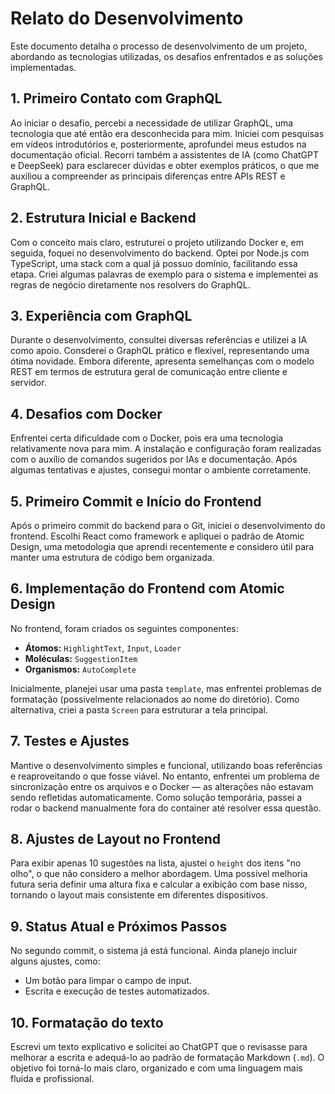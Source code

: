 # Relato do Desenvolvimento

Este documento detalha o processo de desenvolvimento de um projeto, abordando as tecnologias utilizadas, os desafios enfrentados e as soluções implementadas.

## 1. Primeiro Contato com GraphQL

Ao iniciar o desafio, percebi a necessidade de utilizar GraphQL, uma tecnologia que até então era desconhecida para mim. Iniciei com pesquisas em vídeos introdutórios e, posteriormente, aprofundei meus estudos na documentação oficial. Recorri também a assistentes de IA (como ChatGPT e DeepSeek) para esclarecer dúvidas e obter exemplos práticos, o que me auxiliou a compreender as principais diferenças entre APIs REST e GraphQL.

## 2. Estrutura Inicial e Backend

Com o conceito mais claro, estruturei o projeto utilizando Docker e, em seguida, foquei no desenvolvimento do backend. Optei por Node.js com TypeScript, uma stack com a qual já possuo domínio, facilitando essa etapa. Criei algumas palavras de exemplo para o sistema e implementei as regras de negócio diretamente nos resolvers do GraphQL.

## 3. Experiência com GraphQL

Durante o desenvolvimento, consultei diversas referências e utilizei a IA como apoio. Consderei o GraphQL prático e flexível, representando uma ótima novidade. Embora diferente, apresenta semelhanças com o modelo REST em termos de estrutura geral de comunicação entre cliente e servidor.

## 4. Desafios com Docker

Enfrentei certa dificuldade com o Docker, pois era uma tecnologia relativamente nova para mim. A instalação e configuração foram realizadas com o auxílio de comandos sugeridos por IAs e documentação. Após algumas tentativas e ajustes, consegui montar o ambiente corretamente.

## 5. Primeiro Commit e Início do Frontend

Após o primeiro commit do backend para o Git, iniciei o desenvolvimento do frontend. Escolhi React como framework e apliquei o padrão de Atomic Design, uma metodologia que aprendi recentemente e considero útil para manter uma estrutura de código bem organizada.

## 6. Implementação do Frontend com Atomic Design

No frontend, foram criados os seguintes componentes:

*   **Átomos:** `HighlightText`, `Input`, `Loader`
*   **Moléculas:** `SuggestionItem`
*   **Organismos:** `AutoComplete`

Inicialmente, planejei usar uma pasta `template`, mas enfrentei problemas de formatação (possivelmente relacionados ao nome do diretório). Como alternativa, criei a pasta `Screen` para estruturar a tela principal.

## 7. Testes e Ajustes

Mantive o desenvolvimento simples e funcional, utilizando boas referências e reaproveitando o que fosse viável. No entanto, enfrentei um problema de sincronização entre os arquivos e o Docker — as alterações não estavam sendo refletidas automaticamente. Como solução temporária, passei a rodar o backend manualmente fora do container até resolver essa questão.

## 8. Ajustes de Layout no Frontend

Para exibir apenas 10 sugestões na lista, ajustei o `height` dos itens "no olho", o que não considero a melhor abordagem. Uma possível melhoria futura seria definir uma altura fixa e calcular a exibição com base nisso, tornando o layout mais consistente em diferentes dispositivos.

## 9. Status Atual e Próximos Passos

No segundo commit, o sistema já está funcional. Ainda planejo incluir alguns ajustes, como:

*   Um botão para limpar o campo de input.
*   Escrita e execução de testes automatizados.

## 10. Formatação do texto 

Escrevi um texto explicativo e solicitei ao ChatGPT que o revisasse para melhorar a escrita e adequá-lo ao padrão de formatação Markdown (`.md`). O objetivo foi torná-lo mais claro, organizado e com uma linguagem mais fluida e profissional.